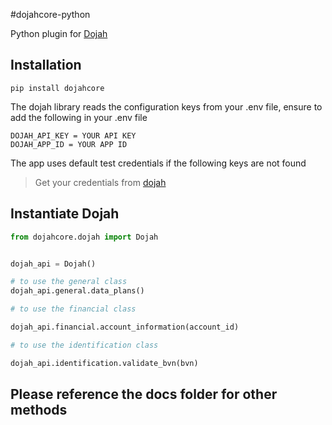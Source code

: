 #dojahcore-python


Python plugin for [Dojah](https://dojah.io/) 


## Installation

```shell
pip install dojahcore
```
The dojah library reads the configuration keys from your .env file, ensure to add the following in your .env file


```shell
DOJAH_API_KEY = YOUR API KEY
DOJAH_APP_ID = YOUR APP ID
```
The app uses default test credentials if the following keys are not found

> Get your credentials from [dojah](https://dojah.io)

## Instantiate Dojah


```python
from dojahcore.dojah import Dojah


dojah_api = Dojah()

# to use the general class
dojah_api.general.data_plans()

# to use the financial class

dojah_api.financial.account_information(account_id)

# to use the identification class

dojah_api.identification.validate_bvn(bvn)

```

## Please reference the docs folder for other methods